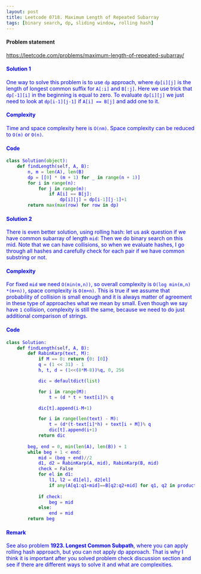 ```yaml
---
layout: post
title: Leetcode 0718. Maximum Length of Repeated Subarray
tags: [binary search, dp, sliding window, rolling hash]
---
```


#### Problem statement

<a href="https://leetcode.com/problems/maximum-length-of-repeated-subarray/"> <font color = blue>https://leetcode.com/problems/maximum-length-of-repeated-subarray/

#### Solution 1
One way to solve this problem is to use `dp` approach, where `dp[i][j]` is the length of longest common suffix for `A[:i]` and `B[:j]`. Here we use trick that `dp[-1][i]` in the beginning is equal to zero. To evaluate `dp[i][j]` we just need to look at `dp[i-1][j-1]` if `A[i] == B[j]` and add one to it.

#### Complexity
Time and space complexity here is `O(nm)`. Space complexity can be reduced to `O(m)` or `O(n)`.

#### Code
```python
class Solution(object):
    def findLength(self, A, B):
        n, m = len(A), len(B)
        dp = [[0] * (m + 1) for _ in range(n + 1)]
        for i in range(n):
            for j in range(m):
                if A[i] == B[j]:
                    dp[i][j] = dp[i-1][j-1]+1
        return max(max(row) for row in dp)
```

#### Solution 2

There is even better solution, using rolling hash: let us ask question if we have common subarray of length `mid`:  Then we do binary search on this mid. Note that we can have collisions, so when we evaluate hashes, I go through all hashes and carefully check for each pair if we have common substring or not.

#### Complexity
For fixed `mid` we need `O(min(m,n))`, so overall complexity is `O(log min(m,n) *(m+n))`, space complexity is `O(m+n)`. This is true if we assume that probability of collision is small enough and it is always matter of agreement in these type of approaches what we mean by small. Even though we say have `1` collision, complexity is still the same, because we need to do just additional comparison of strings. 

#### Code
```python
class Solution:
    def findLength(self, A, B):
        def RabinKarp(text, M):
            if M == 0: return {0: [0]}
            q = (1 << 31) - 1
            h, t, d = (1<<(8*M-8))%q, 0, 256

            dic = defaultdict(list)

            for i in range(M): 
                t = (d * t + text[i])% q

            dic[t].append(i-M+1)

            for i in range(len(text) - M):
                t = (d*(t-text[i]*h) + text[i + M])% q
                dic[t].append(i+1)
            return dic
        
        beg, end = 0, min(len(A), len(B)) + 1
        while beg + 1 < end:
            mid = (beg + end)//2
            d1, d2 = RabinKarp(A, mid), RabinKarp(B, mid)
            check = False
            for el in d1:
                l1, l2 = d1[el], d2[el]
                if any(A[q1:q1+mid]==B[q2:q2+mid] for q1, q2 in product(l1, l2)): check = True
                
            if check:
                beg = mid
            else:
                end = mid
        return beg
```

#### Remark
See also problem **1923. Longest Common Subpath**, where you can apply rolling hash approach, but you can not apply dp approach. That is why I think it is important after you solved problem check discussion section and see if there are different ways to solve it and what are complexities.
